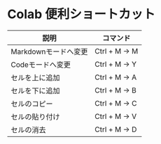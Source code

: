 
# Colab 便利ショートカット

|説明|コマンド|
|-|-|
|Markdownモードへ変更|Ctrl + M → M|
|Codeモードへ変更|Ctrl + M → Y|
|セルを上に追加|Ctrl + M → A|
|セルを下に追加|Ctrl + M → B|
|セルのコピー|Ctrl + M → C|
|セルの貼り付け|Ctrl + M → V|
|セルの消去|Ctrl + M → D|
